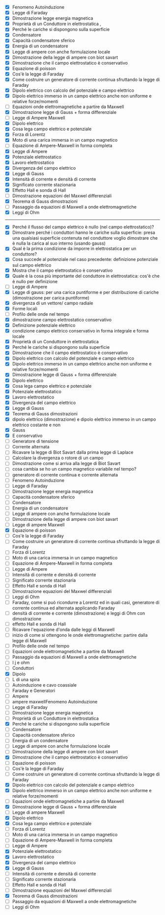 - [x] Fenomeno Autoinduzione
- [x] Legge di Faraday
- [x] Dimostrazione legge energia magnetica
- [x] Proprietà di un Conduttore in elettrostatica ,
- [x] Perché le cariche si dispongono sulla superficie
- [x] Condensatore
- [x] Capacità condensatore sferico
- [x] Energia di un condensatore
- [x] Legge di ampere con anche  formulazione locale
- [x] Dimostrazione della legge di ampere con biot savart
- [x] Dimostrazione che il campo elettrostatico è conservativo
- [x] Equazione di poisson
- [x] Cos'è la legge di Faraday
- [x] Come costruire un generatore di corrente continua sfruttando la legge di Faraday
- [x] Dipolo elettrico con calcolo del potenziale e campo elettrico
- [x] Dipolo elettrico immerso in un campo elettrico anche non uniforme e relative forze/momenti
- [ ] Equazioni onde elettromagnetiche a partire da Maxwell
- [x] Dimostrazione legge di Gauss + forma differenziale
- [ ] Legge di Ampere Maxwell
- [x] Dipolo elettrico
- [x] Cosa lega campo elettrico e potenziale
- [x] Forza di Lorentz
- [x] Moto di una carica immersa in un campo magnetico
- [ ] Equazione di Ampere-Maxwell in forma completa
- [x] Legge di Ampere
- [x] Potenziale elettrostatico
- [x] Lavoro elettrostatico
- [x] Divergenza del campo elettrico
- [x] Legge di Gauss
- [x] Intensità di corrente e densità di corrente
- [x] Significato corrente stazionaria
- [x] Effetto Hall e sonda di Hall
- [ ] Dimostrazione equazioni del Maxwel differenziali
- [x] Teorema di Gauss dimostrazioni
- [ ] Passaggio da equazioni di Maxwell a onde elettromagnetiche
- [x] Leggi di Ohm
___

- [x] Perché il flusso del campo elettrico è nullo (nel campo elettrostatico)?
- [x] Dimostrare perché i conduttori hanno le cariche sulla superficie: presa una qualsiasi superficie contenuta nel conduttore voglio dimostrare che è nulla la carica al suo interno (usando gauss)
- [x] Qual è la prima condizione da imporre in elettrostatica per un conduttore?
- [x] Cosa succede al potenziale nel caso precedente: definizione potenziale sul campo elettrico
- [x] Mostra che il campo elettrostatico è conservativo
- [x] Quale è la cosa più importante del conduttore in elettrostatica: cos'è che è nullo per definizione
- [ ] Legge di Ampere
- [x] Legge di gauss: per una carica puntiforme e per distribuzione di cariche (dimostrazione per carica puntiforme)
- [x] divergenza di un vettore/ campo radiale
- [x] Forme locali
- [ ] Profilo delle onde nel tempo
- [x] dimostrazione campo elettrostatico conservativo
- [x] Definizione potenziale elettrico
- [x] condizione campo elettrico conservativo in forma integrale e forma locale
- [x] Proprietà di un Conduttore in elettrostatica
- [x] Perché le cariche si dispongono sulla superficie
- [x] Dimostrazione che il campo elettrostatico è conservativo
- [x] Dipolo elettrico con calcolo del potenziale e campo elettrico
- [x] Dipolo elettrico immerso in un campo elettrico anche non uniforme e relative forze/momenti
- [x] Dimostrazione legge di Gauss + forma differenziale
- [x] Dipolo elettrico
- [x] Cosa lega campo elettrico e potenziale
- [x] Potenziale elettrostatico
- [x] Lavoro elettrostatico
- [x] Divergenza del campo elettrico
- [x] Legge di Gauss
- [x] Teorema di Gauss dimostrazioni
- [x] dipolo elettrico (dimostrazione) e dipolo elettrico immerso in un campo elettrico costante e non
- [x] Gauss
- [x] E conservativo
- [ ] Generatore di tensione
- [ ] Corrente alternata
- [ ] Ricavare la legge di Biot Savart dalla prima legge di Laplace
- [ ] Calcolare la divergenza o rotore di un campo
- [ ] Dimostrazione come si arriva alla legge di Biot Savart
- [ ] cosa cambia se ho un campo magnetico variabile nel tempo?
- [ ] generatore di corrente continua e corrente alternata
- [ ] Fenomeno Autoinduzione
- [ ] Legge di Faraday
- [ ] Dimostrazione legge energia magnetica
- [ ] Capacità condensatore sferico
- [ ] Condensatore
- [ ] Energia di un condensatore
- [ ] Legge di ampere con anche formulazione locale
- [ ] Dimostrazione della legge di ampere con biot savart
- [ ] Legge di ampere Maxwell
- [x] Equazione di poisson
- [ ] Cos'è la legge di Faraday
- [ ] Come costruire un generatore di corrente continua sfruttando la legge di Faraday
- [ ] Forza di Lorentz
- [ ] Moto di una carica immersa in un campo magnetico
- [ ] Equazione di Ampere-Maxwell in forma completa
- [ ] Legge di Ampere
- [ ] Intensità di corrente e densità di corrente
- [ ] Significato corrente stazionaria
- [ ] Effetto Hall e sonda di Hall
- [ ] Dimostrazione equazioni del Maxwel differenziali
- [ ] Leggi di Ohm
- [ ] Faraday, come si può ricondurre a Lorentz ed in quali casi, generatore di corrente continua ed alternata applicando Faraday
- [ ] densità di corrente e corrente (dimostrazione) e leggi di Ohm con dimostrazione
- [ ] effetto Hall e sonda di Hall
- [ ] Ricavare l'equazione d'onda dalle leggi di Maxwell
- [ ] inizio di come si ottengono le onde elettromagnetiche: partire dalla legge di Maxwell
- [ ] Profilo delle onde nel tempo
- [ ] Equazioni onde elettromagnetiche a partire da Maxwell
- [ ] Passaggio da equazioni di Maxwell a onde elettromagnetiche
- [ ] I j e ohm
- [ ] Conduttori
- [x] Dipolo
- [ ] L di una spira
- [ ] Autoinduzione e cavo coassiale
- [ ] Faraday e Generatori
- [ ] Ampere
- [ ] ampere maxwellFenomeno Autoinduzione
- [ ] Legge di Faraday
- [ ] Dimostrazione legge energia magnetica
- [ ] Proprietà di un Conduttore in elettrostatica
- [x] Perché le cariche si dispongono sulla superficie
- [ ] Condensatore
- [ ] Capacità condensatore sferico
- [ ] Energia di un condensatore
- [ ] Legge di ampere con anche formulazione locale
- [ ] Dimostrazione della legge di ampere con biot savart
- [x] Dimostrazione che il campo elettrostatico è conservativo
- [ ] Equazione di poisson
- [ ] Cos'è la legge di Faraday
- [ ] Come costruire un generatore di corrente continua sfruttando la legge di Faraday
- [x] Dipolo elettrico con calcolo del potenziale e campo elettrico
- [x] Dipolo elettrico immerso in un campo elettrico anche non uniforme e relative forze/momenti
- [ ] Equazioni onde elettromagnetiche a partire da Maxwell
- [x] Dimostrazione legge di Gauss + forma differenziale
- [ ] Legge di ampere Maxwell
- [x] Dipolo elettrico
- [x] Cosa lega campo elettrico e potenziale
- [ ] Forza di Lorentz
- [ ] Moto di una carica immersa in un campo magnetico
- [ ] Equazione di Ampere-Maxwell in forma completa
- [ ] Legge di Ampere
- [x] Potenziale elettrostatico
- [x] Lavoro elettrostatico
- [x] Divergenza del campo elettrico
- [x] Legge di Gauss
- [ ] Intensità di corrente e densità di corrente
- [ ] Significato corrente stazionaria
- [ ] Effetto Hall e sonda di Hall
- [ ] Dimostrazione equazioni del Maxwel differenziali
- [x] Teorema di Gauss dimostrazioni
- [ ] Passaggio da equazioni di Maxwell a onde elettromagnetiche
- [ ] Leggi di Ohm